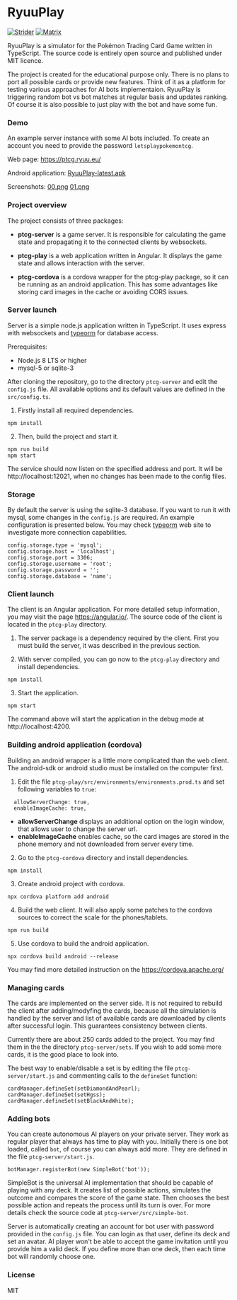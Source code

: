 # RyuuPlay

[![Strider](https://strider.kuro.ryuu.eu/keeshii/ryuu-play/badge?branch=master)](https://strider.kuro.ryuu.eu/keeshii/ryuu-play/)
[![Matrix](https://matrix.to/img/matrix-badge.svg)](https://matrix.to/#/#ryuu-play:matrix.org)

RyuuPlay is a simulator for the Pokémon Trading Card Game written in TypeScript. The source code is entirely open source and published under MIT licence.

The project is created for the educational purpose only. There is no plans to port all possible cards or provide new features.
Think of it as a platform for testing various approaches for AI bots implementaion. RyuuPlay is triggering random bot vs bot
matches at regular basis and updates ranking. Of course it is also possible to just play with the bot and have some fun.

### Demo

An example server instance with some AI bots included. To create an account you need to provide the password `letsplaypokemontcg`.

Web page:
https://ptcg.ryuu.eu/

Android application:
[RyuuPlay-latest.apk](https://ptcg.ryuu.eu/RyuuPlay-latest.apk)

Screenshots:
[00.png](https://github.com/keeshii/ryuu-play/raw/master/fastlane/metadata/android/en-US/images/phoneScreenshots/00.png)
[01.png](https://github.com/keeshii/ryuu-play/raw/master/fastlane/metadata/android/en-US/images/phoneScreenshots/01.png)

### Project overview

The project consists of three packages:

* **ptcg-server** is a game server. It is responsible for calculating the game state and propagating it to the connected clients by websockets.

* **ptcg-play** is a web application written in Angular. It displays the game state and allows interaction with the server.

* **ptcg-cordova** is a cordova wrapper for the ptcg-play package, so it can be running as an android application. This has some advantages like storing card images in the cache or avoiding CORS issues.

### Server launch

Server is a simple node.js application written in TypeScript. It uses express with websockets and [typeorm](https://typeorm.io/#/) for database access.

Prerequisites:
* Node.js 8 LTS or higher
* mysql-5 or sqlite-3

After cloning the repository, go to the directory `ptcg-server` and edit the `config.js` file. All available options and its default values are defined in the `src/config.ts`.

1. Firstly install all required dependencies.

```
npm install
```

2. Then, build the project and start it.

```
npm run build
npm start
```

The service should now listen on the specified address and port. It will be http://localhost:12021, when no changes has been made to the config files.

### Storage

By default the server is using the sqlite-3 database. If you want to run it with mysql, some changes in the `config.js` are required. An example configuration is presented below. You may check [typeorm](https://typeorm.io/#/) web site to investigate more connection capabilities.

```
config.storage.type = 'mysql';
config.storage.host = 'localhost';
config.storage.port = 3306;
config.storage.username = 'root';
config.storage.password = '';
config.storage.database = 'name';
```

### Client launch

The client is an Angular application. For more detailed setup information, you may visit the page https://angular.io/. The source code of the client is located in the `ptcg-play` directory.

1. The server package is a dependency required by the client. First you must build the server, it was described in the previous section.

2. With server compiled, you can go now to the `ptcg-play` directory and install dependencies.

```
npm install
```

3. Start the application.

```
npm start
```

The command above will start the application in the debug mode at http://localhost:4200.

### Building android application (cordova)

Building an android wrapper is a little more complicated than the web client. The android-sdk or android studio must be installed on the computer first.

1. Edit the file `ptcg-play/src/environments/environments.prod.ts` and set following variables to `true`:

```
  allowServerChange: true,
  enableImageCache: true,
```

* **allowServerChange** displays an additional option on the login window, that allows user to change the server url.
* **enableImageCache** enables cache, so the card images are stored in the phone memory and not downloaded from server every time.


2. Go to the `ptcg-cordova` directory and install dependencies.

```
npm install
```

3. Create android project with cordova.

```
npx cordova platform add android
```

4. Build the web client. It will also apply some patches to the cordova sources to correct the scale for the phones/tablets.

```
npm run build
```

5. Use cordova to build the android application.

```
npx cordova build android --release
```

You may find more detailed instruction on the https://cordova.apache.org/


### Managing cards

The cards are implemented on the server side. It is not required to rebuild the client after adding/modyfing the cards, because all the simulation is handled by the server and list of available cards are downloaded by clients after successful login. This guarantees consistency between clients.

Currently there are about 250 cards added to the project. You may find them in the the directory `ptcg-server/sets`. If you wish to add some more cards, it is the good place to look into.

The best way to enable/disable a set is by editing the file `ptcg-server/start.js` and commenting calls to the `defineSet` function:
```
cardManager.defineSet(setDiamondAndPearl);
cardManager.defineSet(setHgss);
cardManager.defineSet(setBlackAndWhite);
```

### Adding bots

You can create autonomous AI players on your private server. They work as regular player that always has time to play with you. Initially there is one bot loaded, called `bot`, of course you can always add more. They are defined in the file `ptcg-server/start.js`.

```
botManager.registerBot(new SimpleBot('bot'));
```

SimpleBot is the universal AI implementation that should be capable of playing with any deck. It creates list of possible actions, simulates the outcome and compares the score of the game state. Then chooses the best possible action and repeats the process until its turn is over. For more details check the source code at `ptcg-server/src/simple-bot`.

Server is automatically creating an account for bot user with password provided in the `config.js` file. You can login as that user, define its deck and set an avatar. AI player won't be able to accept the game invitation until you provide him a valid deck. If you define more than one deck, then each time bot will randomly choose one.

### License

MIT
